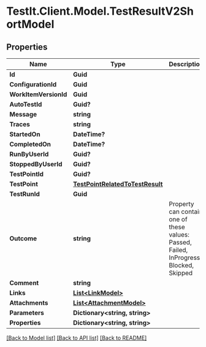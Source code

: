 # TestIt.Client.Model.TestResultV2ShortModel

## Properties

Name | Type | Description | Notes
------------ | ------------- | ------------- | -------------
**Id** | **Guid** |  | [optional] 
**ConfigurationId** | **Guid** |  | [optional] 
**WorkItemVersionId** | **Guid** |  | [optional] 
**AutoTestId** | **Guid?** |  | [optional] 
**Message** | **string** |  | [optional] 
**Traces** | **string** |  | [optional] 
**StartedOn** | **DateTime?** |  | [optional] 
**CompletedOn** | **DateTime?** |  | [optional] 
**RunByUserId** | **Guid?** |  | [optional] 
**StoppedByUserId** | **Guid?** |  | [optional] 
**TestPointId** | **Guid?** |  | [optional] 
**TestPoint** | [**TestPointRelatedToTestResult**](TestPointRelatedToTestResult.md) |  | [optional] 
**TestRunId** | **Guid** |  | [optional] 
**Outcome** | **string** | Property can contain one of these values: Passed, Failed, InProgress, Blocked, Skipped | [optional] 
**Comment** | **string** |  | [optional] 
**Links** | [**List&lt;LinkModel&gt;**](LinkModel.md) |  | [optional] 
**Attachments** | [**List&lt;AttachmentModel&gt;**](AttachmentModel.md) |  | [optional] 
**Parameters** | **Dictionary&lt;string, string&gt;** |  | [optional] 
**Properties** | **Dictionary&lt;string, string&gt;** |  | [optional] 

[[Back to Model list]](../README.md#documentation-for-models) [[Back to API list]](../README.md#documentation-for-api-endpoints) [[Back to README]](../README.md)


